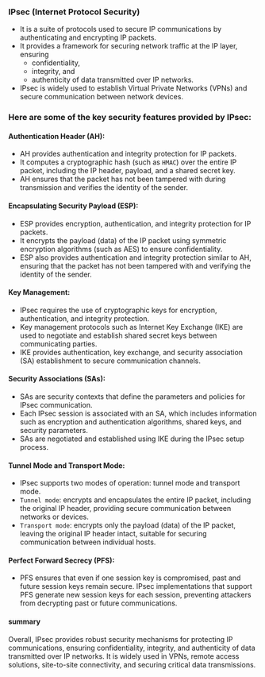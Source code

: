 ### IPsec (Internet Protocol Security) 
- It is a suite of protocols used to secure IP communications by authenticating and encrypting IP packets. 
- It provides a framework for securing network traffic at the IP layer, ensuring 
    - confidentiality, 
    - integrity, and 
    - authenticity of data transmitted over IP networks. 
- IPsec is widely used to establish Virtual Private Networks (VPNs) and secure communication between network devices.

### Here are some of the key security features provided by IPsec:

#### Authentication Header (AH):
- AH provides authentication and integrity protection for IP packets.
- It computes a cryptographic hash (such as `HMAC`) over the entire IP packet, including the IP header, payload, and a shared secret key.
- AH ensures that the packet has not been tampered with during transmission and verifies the identity of the sender.

#### Encapsulating Security Payload (ESP):
- ESP provides encryption, authentication, and integrity protection for IP packets.
- It encrypts the payload (data) of the IP packet using symmetric encryption algorithms (such as AES) to ensure confidentiality.
- ESP also provides authentication and integrity protection similar to AH, ensuring that the packet has not been tampered with and verifying the identity of the sender.

#### Key Management:
- IPsec requires the use of cryptographic keys for encryption, authentication, and integrity protection.
- Key management protocols such as Internet Key Exchange (IKE) are used to negotiate and establish shared secret keys between communicating parties.
- IKE provides authentication, key exchange, and security association (SA) establishment to secure communication channels.

#### Security Associations (SAs):
- SAs are security contexts that define the parameters and policies for IPsec communication.
- Each IPsec session is associated with an SA, which includes information such as encryption and authentication algorithms, shared keys, and security parameters.
- SAs are negotiated and established using IKE during the IPsec setup process.

#### Tunnel Mode and Transport Mode:
- IPsec supports two modes of operation: tunnel mode and transport mode.
- `Tunnel mode`: encrypts and encapsulates the entire IP packet, including the original IP header, providing secure communication between networks or devices.
- `Transport mode`: encrypts only the payload (data) of the IP packet, leaving the original IP header intact, suitable for securing communication between individual hosts.

#### Perfect Forward Secrecy (PFS):
- PFS ensures that even if one session key is compromised, past and future session keys remain secure.
IPsec implementations that support PFS generate new session keys for each session, preventing attackers from decrypting past or future communications.

#### summary
Overall, IPsec provides robust security mechanisms for protecting IP communications, ensuring confidentiality, integrity, and authenticity of data transmitted over IP networks. It is widely used in VPNs, remote access solutions, site-to-site connectivity, and securing critical data transmissions.